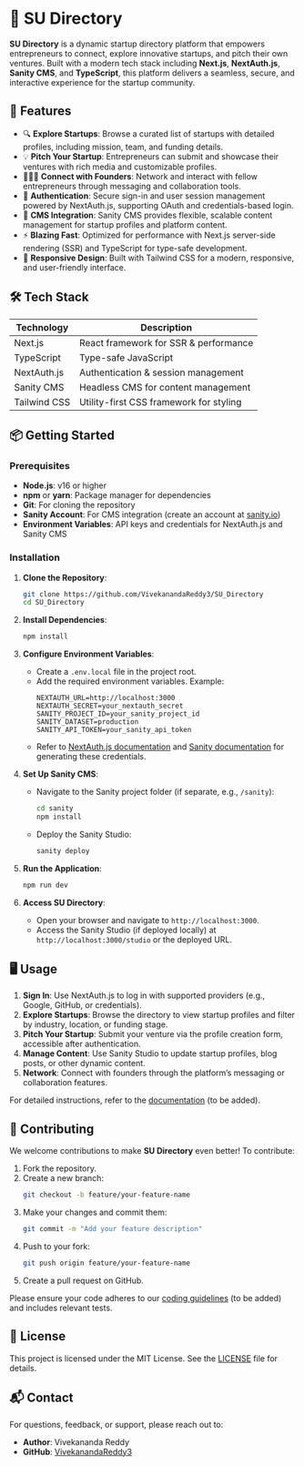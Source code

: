 
# 🚀 SU Directory

**SU Directory** is a dynamic startup directory platform that empowers entrepreneurs to connect, explore innovative startups, and pitch their own ventures. Built with a modern tech stack including **Next.js**, **NextAuth.js**, **Sanity CMS**, and **TypeScript**, this platform delivers a seamless, secure, and interactive experience for the startup community.

## 🌟 Features

- 🔍 **Explore Startups**: Browse a curated list of startups with detailed profiles, including mission, team, and funding details.
- 💡 **Pitch Your Startup**: Entrepreneurs can submit and showcase their ventures with rich media and customizable profiles.
- 🧑‍🤝‍🧑 **Connect with Founders**: Network and interact with fellow entrepreneurs through messaging and collaboration tools.
- 🔐 **Authentication**: Secure sign-in and user session management powered by NextAuth.js, supporting OAuth and credentials-based login.
- 📖 **CMS Integration**: Sanity CMS provides flexible, scalable content management for startup profiles and platform content.
- ⚡ **Blazing Fast**: Optimized for performance with Next.js server-side rendering (SSR) and TypeScript for type-safe development.
- 🎨 **Responsive Design**: Built with Tailwind CSS for a modern, responsive, and user-friendly interface.

## 🛠️ Tech Stack

| Technology     | Description                              |
|----------------|------------------------------------------|
| Next.js        | React framework for SSR & performance    |
| TypeScript     | Type-safe JavaScript                     |
| NextAuth.js    | Authentication & session management      |
| Sanity CMS     | Headless CMS for content management      |
| Tailwind CSS   | Utility-first CSS framework for styling  |

## 📦 Getting Started

### Prerequisites

- **Node.js**: v16 or higher
- **npm** or **yarn**: Package manager for dependencies
- **Git**: For cloning the repository
- **Sanity Account**: For CMS integration (create an account at [sanity.io](https://www.sanity.io))
- **Environment Variables**: API keys and credentials for NextAuth.js and Sanity CMS

### Installation

1. **Clone the Repository**:
   ```bash
   git clone https://github.com/VivekanandaReddy3/SU_Directory
   cd SU_Directory
   ```

2. **Install Dependencies**:
   ```bash
   npm install
   ```


3. **Configure Environment Variables**:
   - Create a `.env.local` file in the project root.
   - Add the required environment variables. Example:
     ```env
     NEXTAUTH_URL=http://localhost:3000
     NEXTAUTH_SECRET=your_nextauth_secret
     SANITY_PROJECT_ID=your_sanity_project_id
     SANITY_DATASET=production
     SANITY_API_TOKEN=your_sanity_api_token
     ```
   - Refer to [NextAuth.js documentation](https://next-auth.js.org/) and [Sanity documentation](https://www.sanity.io/docs) for generating these credentials.

4. **Set Up Sanity CMS**:
   - Navigate to the Sanity project folder (if separate, e.g., `/sanity`):
     ```bash
     cd sanity
     npm install
     ```
   - Deploy the Sanity Studio:
     ```bash
     sanity deploy
     ```

5. **Run the Application**:
   ```bash
   npm run dev
   ```


6. **Access SU Directory**:
   - Open your browser and navigate to `http://localhost:3000`.
   - Access the Sanity Studio (if deployed locally) at `http://localhost:3000/studio` or the deployed URL.

## 🖥️ Usage

1. **Sign In**: Use NextAuth.js to log in with supported providers (e.g., Google, GitHub, or credentials).
2. **Explore Startups**: Browse the directory to view startup profiles and filter by industry, location, or funding stage.
3. **Pitch Your Startup**: Submit your venture via the profile creation form, accessible after authentication.
4. **Manage Content**: Use Sanity Studio to update startup profiles, blog posts, or other dynamic content.
5. **Network**: Connect with founders through the platform’s messaging or collaboration features.

For detailed instructions, refer to the [documentation](#) (to be added).

## 🤝 Contributing

We welcome contributions to make **SU Directory** even better! To contribute:

1. Fork the repository.
2. Create a new branch:
   ```bash
   git checkout -b feature/your-feature-name
   ```
3. Make your changes and commit them:
   ```bash
   git commit -m "Add your feature description"
   ```
4. Push to your fork:
   ```bash
   git push origin feature/your-feature-name
   ```
5. Create a pull request on GitHub.

Please ensure your code adheres to our [coding guidelines](#) (to be added) and includes relevant tests.

## 📜 License

This project is licensed under the MIT License. See the [LICENSE](LICENSE) file for details.

## 📬 Contact

For questions, feedback, or support, please reach out to:

- **Author**: Vivekananda Reddy
- **GitHub**: [VivekanandaReddy3](https://github.com/VivekanandaReddy3)


